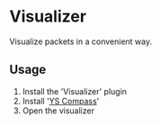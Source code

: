 # Visualizer

Visualize packets in a convenient way.

## Usage

1. Install the 'Visualizer' plugin
2. Install '[YS Compass](https://github.com/KingRainbow44/ys-compass)'
3. Open the visualizer
